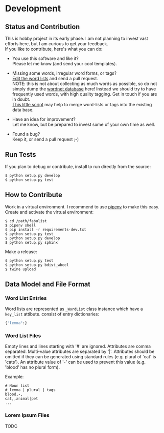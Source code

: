# Development

## Status and Contribution

This is hobby project in its early phase. I am not planning to invest vast efforts here, but
I am curious to get your feedback.<br>
If you like to contribute, here's what you can do:

- You use this software and like it?<br>
  Please let me know (and send your cool templates).

- Missing some words, irregular word forms, or tags?<br>
  [Edit the word lists](https://github.com/mar10/fabulist/tree/master/fabulist/data)
  and send a pull request.<br>
  NOTE: this is not about collecting as much words as possible, so do not simply dump the
  [wordnet database](http://wordnet.princeton.edu) here!
  Instead we should try to have frequently used words, with high quality tagging. Get in touch if
  you are in doubt.<br>
  [This little script](https://github.com/mar10/fabulist/blob/master/tests/list_importer.py)
  may help to merge word-lists or tags into the existing data base.

- Have an idea for improvement?<br>
  Let me know, but be prepared to invest some of your own time as well.

- Found a bug?<br>
  Keep it, or send a pull request ;-)


## Run Tests

If you plan to debug or contribute, install to run directly from the source:

	$ python setup.py develop
	$ python setup.py test


## How to Contribute

Work in a virtual environment. I recommend to use [pipenv](https://github.com/kennethreitz/pipenv)
to make this easy.
Create and activate the virtual environment:
```
$ cd /path/fabulist
$ pipenv shell
$ pip install -r requirements-dev.txt
$ python setup.py test
$ python setup.py develop
$ python setup.py sphinx
```

Make a release:
```
$ python setup.py test
$ python setup.py bdist_wheel
$ twine upload
```


## Data Model and File Format

### Word List Entries

Word lists are represented as `_WordList` class instance which have a `key_list` attibute.
 consist of entry dictionaries:
```py
{"lemma":}
```


### Word List Files

Empty lines and lines starting with '#' are ignored.
Attributes are comma separated. Multi-value attributes are separated by '|'.
Attributes should be omitted if they can be generated using standard rules (e.g. plural of 'cat' is 'cats').
An attribute value of '-' can be used to prevent this value (e.g. 'blood' has no plural form).

Example:
```
# Noun list
# lemma | plural | tags
blood,-,
cat,,animal|pet
...
```

### Lorem Ipsum Files

TODO
